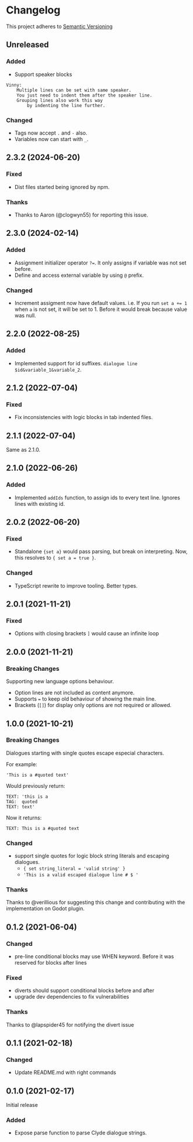 # Changelog

This project adheres to [Semantic Versioning](https://semver.org/spec/v2.0.0.html)

## Unreleased

### Added

- Support speaker blocks
```
Vinny:
    Multiple lines can be set with same speaker.
    You just need to indent them after the speaker line.
    Grouping lines also work this way
        by indenting the line further.
```

### Changed

- Tags now accept `.` and `-` also.
- Variables now can start with `_`.

## 2.3.2 (2024-06-20)

### Fixed

- Dist files started being ignored by npm.

### Thanks

- Thanks to Aaron (@clogwyn55) for reporting this issue.

## 2.3.0 (2024-02-14)

### Added

- Assignment initializer operator `?=`. It only assigns if variable was not set before.
- Define and access external variable by using `@` prefix.

### Changed

- Increment assigment now have default values. i.e. If you run `set a += 1` when `a` is not set, it will be set to 1. Before it would break because value was null.

## 2.2.0 (2022-08-25)

### Added

- Implemented support for id suffixes. `dialogue line $id&variable_1&variable_2`.

## 2.1.2 (2022-07-04)

### Fixed

- Fix inconsistencies with logic blocks in tab indented files.

## 2.1.1 (2022-07-04)

Same as 2.1.0.

## 2.1.0 (2022-06-26)

### Added

- Implemented `addIds` function, to assign ids to every text line. Ignores lines with existing id.

## 2.0.2 (2022-06-20)

### Fixed

- Standalone `{set a}` would pass parsing, but break on interpreting. Now, this resolves to `{ set a = true }`.

### Changed

- TypeScript rewrite to improve tooling. Better types.

## 2.0.1 (2021-11-21)

### Fixed

- Options with closing brackets `]` would cause an infinite loop

## 2.0.0 (2021-11-21)

### Breaking Changes

Supporting new language options behaviour.

- Option lines are not included as content anymore.
- Supports `=` to keep old behaviour of showing the main line.
- Brackets (`[]`) for display only options are not required or allowed.

## 1.0.0 (2021-10-21)

### Breaking Changes

Dialogues starting with single quotes escape especial characters.

For example:
```
'This is a #quoted text'
```
Would previously return:
```
TEXT: 'this is a
TAG:  quoted
TEXT: text'
```
Now it returns:
```
TEXT: This is a #quoted text
```

### Changed

- support single quotes for logic block string literals and escaping dialogues.
    - `{ set string_literal = 'valid string' }`
    - `'This is a valid escaped dialogue line # $ '`


### Thanks

Thanks to @verillious for suggesting this change and contributing with the implementation on Godot plugin.

## 0.1.2 (2021-06-04)

### Changed

- pre-line conditional blocks may use WHEN keyword. Before it was reserved for blocks after lines

### Fixed

- diverts should support conditional blocks before and after
- upgrade dev dependencies to fix vulnerabilities

### Thanks

Thanks to @lapspider45 for notifying the divert issue

## 0.1.1 (2021-02-18)

### Changed

- Update README.md with right commands

## 0.1.0 (2021-02-17)

Initial release

### Added

- Expose parse function to parse Clyde dialogue strings.
